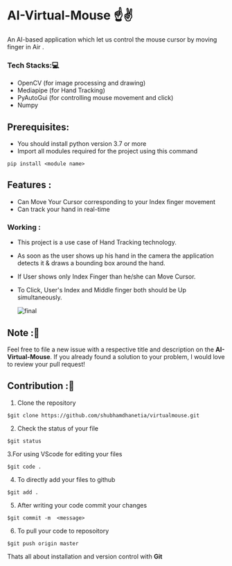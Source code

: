 # AI-Virtual-Mouse ☝✌
An AI-based application which let us control the mouse cursor  by moving finger in Air .

### Tech Stacks:💻
- OpenCV (for image processing and drawing)
- Mediapipe (for Hand Tracking)
- PyAutoGui (for controlling mouse movement and click)
- Numpy

## Prerequisites:
- You should install python version 3.7 or more
- Import all modules required for the project using this command
```
pip install <module name>
```

## Features :
* Can Move Your Cursor corresponding to your Index finger movement
* Can track your hand in real-time

### Working :
* This project is a use case of Hand Tracking technology. 
* As soon as the user shows up his hand in the camera the application detects it & draws a bounding box around the hand.
* If User shows only Index Finger than he/she can Move Cursor.
* To Click, User's Index and Middle finger both should be Up simultaneously. 
 
  ![final](https://user-images.githubusercontent.com/78357575/123516002-93aed580-d6b7-11eb-835b-ac7b284850d5.jpg)




## Note :📝 
Feel free to file a new issue with a respective title and description on the **AI-Virtual-Mouse**. If you already found a solution to your problem, I would love to review your pull request! 

## Contribution :📲
1. Clone the repository 
```
$git clone https://github.com/shubhamdhanetia/virtualmouse.git
```
2. Check the status of your file 
```
$git status
```

3.For using VScode for editing your files 
```
$git code .
```
4. To directly add your files to github
```
$git add .
```
5. After writing your code commit your changes 
```
$git commit -m  <message>
```
6. To pull your code to reposoitory
```
$git push origin master
```
Thats all about installation and version control with **Git**
